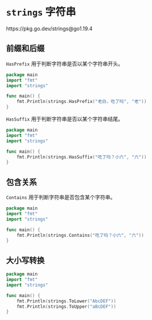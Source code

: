 # `strings` 字符串

<div class="o">https://pkg.go.dev/strings@go1.19.4</div>

## 前缀和后缀

`HasPrefix` 用于判断字符串是否以某个字符串开头。

<div class="run"></div>

```go
package main
import "fmt"
import "strings"

func main() {
    fmt.Println(strings.HasPrefix("老白，吃了吗", "老"))
}
```

`HasSuffix` 用于判断字符串是否以某个字符串结尾。

<div class="run"></div>

```go
package main
import "fmt"
import "strings"

func main() {
    fmt.Println(strings.HasSuffix("吃了吗？小六", "六"))
}
```

## 包含关系

`Contains` 用于判断字符串是否包含某个字符串。

<div class="run"></div>

```go
package main
import "fmt"
import "strings"

func main() {
    fmt.Println(strings.Contains("吃了吗？小六", "六"))
}
```

## 大小写转换

<div class="run"></div>

```go
package main
import "fmt"
import "strings"

func main() {
    fmt.Println(strings.ToLower("AbcDEF"))
    fmt.Println(strings.ToUpper("aBcDEF"))
}
```
